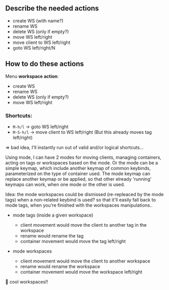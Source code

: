 


## Describe the needed actions

- create WS (with name?)
- rename WS
- delete WS (only if empty?)
- move WS left/right
- move client to WS left/right
- goto WS left/right/N


## How to do these actions

Menu **workspace action**:
- create WS
- rename WS
- delete WS (only if empty?)
- move WS left/right

### Shortcuts:

- `M-h/l` -> goto WS left/right
- `M-S-h/l` -> move client to WS left/right
  (But this already moves tag left/right)

=> bad idea, I'll instantly run out of valid and/or logical shortcuts...

Using mode, I can have 2 modes for moving clients, managing containers, acting on tags or workspaces based on the mode.
Or the mode can be a simple keymap, which include another keymap of common keybinds, parameterized on the type of container used.
The mode keymap can replace another keymap or be applied, so that other elready 'running' keymaps can work, when one mode or the other is used.

Idea: the mode workspaces could be dismissed (re-repleaced by the mode tags) when a non-related keybind is used? so that it'll easily fall back to mode tags, when you're finished with the workspaces manipulations..

- mode tags (inside a given workspace)
  * client movement would move the client to another tag in the workspace
  * rename would rename the tag
  * container movement would move the tag left/right

- mode workspaces
  * client movement would move the client to another workspace
  * rename would rename the workspace
  * container movement would move the workspace left/right


:tada: cool workspaces!!
